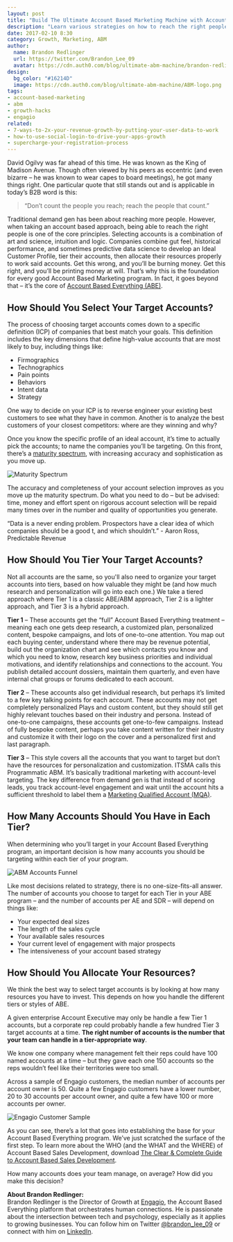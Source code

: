 ```yaml
---
layout: post
title: "Build The Ultimate Account Based Marketing Machine with Account Selection"
description: "Learn various strategies on how to reach the right people through calculated account selection."
date: 2017-02-10 8:30
category: Growth, Marketing, ABM
author:
  name: Brandon Redlinger
  url: https://twitter.com/Brandon_Lee_09
  avatar: https://cdn.auth0.com/blog/ultimate-abm-machine/brandon-redlinger.png
design:
  bg_color: "#16214D"
  image: https://cdn.auth0.com/blog/ultimate-abm-machine/ABM-logo.png
tags:
- account-based-marketing
- abm
- growth-hacks
- engagio
related:
- 7-ways-to-2x-your-revenue-growth-by-putting-your-user-data-to-work
- how-to-use-social-login-to-drive-your-apps-growth
- supercharge-your-registration-process
---
```


David Ogilvy was far ahead of this time. He was known as the King of Madison Avenue. Though often viewed by his peers as eccentric (and even bizarre – he was known to wear capes to board meetings), he got many things right. One particular quote that still stands out and is applicable in today’s B2B word is this: 

> “Don’t count the people you reach; reach the people that count.”

Traditional demand gen has been about reaching more people. However, when taking an account based approach, being able to reach the right people is one of the core principles. 
Selecting accounts is a combination of art and science, intuition and logic. Companies combine gut feel, historical performance, and sometimes predictive data science to develop an Ideal Customer Profile, tier their accounts, then allocate their resources properly to work said accounts. 
Get this wrong, and you’ll be burning money. Get this right, and you’ll be printing money at will. That’s why this is the foundation for every good Account Based Marketing program. In fact, it goes beyond that – it’s the core of [Account Based Everything (ABE)](http://www.engagio.com/hello-account-based-everything-and-goodbye-account-based-marketing/).

## How Should You Select Your Target Accounts?

The process of choosing target accounts comes down to a specific definition (ICP) of companies that best match your goals. This definition includes the key dimensions that define high-value accounts that are most likely to buy, including things like:

* Firmographics
* Technographics
* Pain points
* Behaviors
* Intent data
* Strategy 

One way to decide on your ICP is to reverse engineer your existing best customers to see what they have in common. Another is to analyze the best customers of your closest competitors: where are they winning and why?

Once you know the specific profile of an ideal account, it’s time to actually pick the accounts; to name the companies you’ll be targeting. On this front, there’s a [maturity spectrum](http://www.engagio.com/account-selection-maturity-model/), with increasing accuracy and sophistication as you move up. 

![Maturity Spectrum](https://cdn.auth0.com/blog/ultimate-abm-machine/abm-tiers.png)

The accuracy and completeness of your account selection improves as you move up the maturity spectrum. Do what you need to do – but be advised: time, money and effort spent on rigorous account selection will be repaid many times over in the number and quality of opportunities you generate.

“Data is a never ending problem. Prospectors have a clear idea of which companies should be a good t, and which shouldn’t.” - Aaron Ross, Predictable Revenue

## How Should You Tier Your Target Accounts?

Not all accounts are the same, so you'll also need to organize your target accounts into tiers, based on how valuable they might be (and how much research and personalization will go into each one.) 
We take a tiered approach where Tier 1 is a classic ABE/ABM approach, Tier 2 is a lighter approach, and Tier 3 is a hybrid approach.

**Tier 1** – These accounts get the “full” Account Based Everything treatment – meaning each one gets deep research, a customized plan, personalized content, bespoke campaigns, and lots of one-to-one attention.  You map out each buying center, understand where there may be revenue potential, build out the organization chart and see which contacts you know and which you need to know, research key business priorities and individual motivations, and identify relationships and connections to the account.  You publish detailed account dossiers, maintain them quarterly, and even have internal chat groups or forums dedicated to each account. 

**Tier 2** – These accounts also get individual research, but perhaps it’s limited to a few key talking points for each account. These accounts may not get completely personalized Plays and custom content, but they should still get highly relevant touches based on their industry and persona. Instead of one-to-one campaigns, these accounts get one-to-few campaigns. Instead of fully bespoke content, perhaps you take content written for their industry and customize it with their logo on the cover and a personalized first and last paragraph.

**Tier 3** – This style covers all the accounts that you want to target but don’t have the resources for personalization and customization. ITSMA calls this Programmatic ABM. It’s basically traditional marketing with account-level targeting. The key difference from demand gen is that instead of scoring leads, you track account-level engagement and wait until the account hits a sufficient threshold to label them a [Marketing Qualified Account (MQA)](http://www.engagio.com/what-is-a-marketing-qualified-account-mqa/).

## How Many Accounts Should You Have in Each Tier?

When determining who you’ll target in your Account Based Everything program, an important decision is how many accounts you should be targeting within each tier of your program.

![ABM Accounts Funnel](https://cdn.auth0.com/blog/ultimate-abm-machine/abm-accounts.png)

Like most decisions related to strategy, there is no one-size-fits-all answer. The number of accounts you choose to target for each Tier in your ABE program – and the number of accounts per AE and SDR – will depend on things like:

* Your expected deal sizes
* The length of the sales cycle
* Your available sales resources
* Your current level of engagement with major prospects
* The intensiveness of your account based strategy

## How Should You Allocate Your Resources?

We think the best way to select target accounts is by looking at how many resources you have to invest. This depends on how you handle the different tiers or styles of ABE.

A given enterprise Account Executive may only be handle a few Tier 1 accounts, but a corporate rep could probably handle a few hundred Tier 3 target accounts at a time. **The right number of accounts is the number that your team can handle in a tier-appropriate way**.

We know one company where management felt their reps could have 100 named accounts at a time – but they gave each one 150 accounts so the reps wouldn’t feel like their territories were too small.

Across a sample of Engagio customers, the median number of accounts per account owner is 50. Quite a few Engagio customers have a lower number, 20 to 30 accounts per account owner, and quite a few have 100 or more accounts per owner.

![Engagio Customer Sample](https://cdn.auth0.com/blog/ultimate-abm-machine/engagio-customer-sample.png)

As you can see, there’s a lot that goes into establishing the base for your Account Based Everything program. We’ve just scratched the surface of the first step. To learn more about the WHO (and the WHAT and the WHERE) of Account Based Sales Development, download [The Clear & Complete Guide to Account Based Sales Development](http://www.engagio.com/clear-and-complete-guide-to-account-based-sales-development/).

How many accounts does your team manage, on average? How did you make this decision?

<div class="alert alert-info">
<strong>About Brandon Redlinger:</strong><br />
Brandon Redlinger is the Director of Growth at <a href="http://www.engagio.com/" target="_blank">Engagio</a>, the Account Based Everything platform that orchestrates human connections. He is passionate about the intersection between tech and psychology, especially as it applies to growing businesses. You can follow him on Twitter <a href="https://twitter.com/Brandon_Lee_09" target="_blank">@brandon_lee_09</a> or connect with him on <a href="https://www.linkedin.com/in/brandonredlinger" target="_blank">LinkedIn</a>.
</div>
